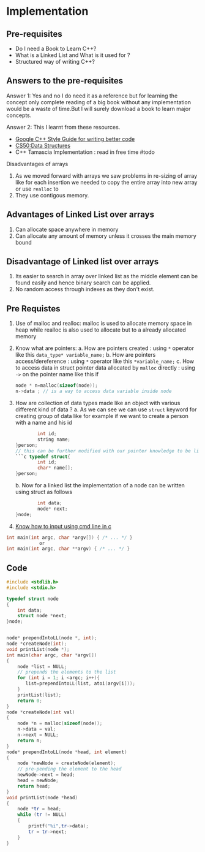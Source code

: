 # Implementation

## Pre-requisites

- Do I need a Book to Learn C++?
- What is a Linked List and What is it used for ?
- Structured way of writing C++?

## Answers to the pre-requisites

Answer 1: Yes and no I do need it as a reference but for learning the concept only complete reading of a big book without any implementation would be a waste of time.But I will surely download a book to learn major concepts.

Answer 2: This I learnt from these resources.

- [Google C++ Style Guide for writing better code](https://google.github.io/styleguide/cppguide.html)
- [CS50:Data Structures](https://youtu.be/X8h4dq9Hzq8?list=PLhQjrBD2T380F_inVRXMIHCqLaNUd7bN4&t=2304)
- C++ Tamascia Implementation : read in free time #todo

Disadvantages of arrays

1. As we moved forward with arrays we saw problems in re-sizing of array like for each insertion we needed to copy the entire array into new array or use `realloc` to  
2. They use contigous memory.

## Advantages of Linked List over arrays

1. Can allocate space anywhere in memory
2. Can allocate any amount of memory unless it crosses the main memory bound

## Disadvantage of Linked list over arrays

1. Its easier to search in array over linked list as the middle element can be found easily and hence binary search can be applied.
2. No random access through indexes as they don't exist.

## Pre Requistes

1. Use of malloc and realloc: malloc is used to allocate memory space in heap while realloc is also used to allocate but to a already allocated memory  

2. Know what are pointers:
    a. How are pointers created : using `*` operator like this `data_type* variable_name;`
    b. How are pointers access/dereference : using `*` operator like this `*variable_name;`
    c. How to access data in struct pointer data allocated by `malloc` directly : using `->` on the pointer name like this if

    ```c
    node * n=malloc(sizeof(node));
    n->data ; // is a way to access data variable inside node
     ```

3. How are collection of data types made like an object with various different kind of data ?
    a. As we can see we can use `struct` keyword for creating group of data like for example if we want to create a person with a name and his id

    ```c typedef struct{
            int id;
            string name;
    }person;
    // this can be further modified with our pointer knowledge to be like this as we know strings are nothing but char array
    ```c typedef struct{
            int id;
            char* name[];
    }person;
    ```

    b. Now for a linked list the implementation of a node can be written using struct as follows

    ```c typedef struct node{
            int data;
            node* next;
    }node;
    ```

4. [Know how to input using cmd line in c](https://www.geeksforgeeks.org/command-line-arguments-in-c-cpp/)

```c
int main(int argc, char *argv[]) { /* ... */ }
            or
int main(int argc, char **argv) { /* ... */ }
```

## Code 
```cpp
#include <stdlib.h>
#include <stdio.h>

typedef struct node
{
    int data;
    struct node *next;
}node;


node* prependIntoLL(node *, int);
node *createNode(int);
void printList(node *);
int main(char argc, char *argv[])
{
    node *list = NULL;
    // prepends the elements to the list
    for (int i = 1; i <argc; i++){
       list=prependIntoLL(list, atoi(argv[i]));
    }
    printList(list);
    return 0;
}
node *createNode(int val)
{
    node *n = malloc(sizeof(node));
    n->data = val;
    n->next = NULL;
    return n;
}
node* prependIntoLL(node *head, int element)
{
    node *newNode = createNode(element);
    // pre-pending the element to the head
    newNode->next = head;
    head = newNode;
    return head;
}
void printList(node *head)
{
    node *tr = head;
    while (tr != NULL)
    {
        printf("%i",tr->data);
        tr = tr->next;
    }
}
```